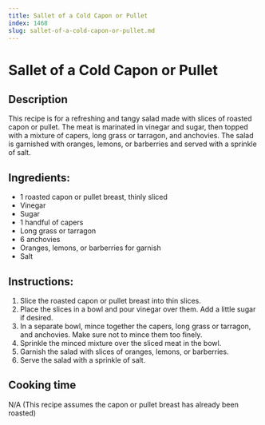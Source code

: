 ```yaml
---
title: Sallet of a Cold Capon or Pullet
index: 1468
slug: sallet-of-a-cold-capon-or-pullet.md
---
```


# Sallet of a Cold Capon or Pullet

## Description
This recipe is for a refreshing and tangy salad made with slices of roasted capon or pullet. The meat is marinated in vinegar and sugar, then topped with a mixture of capers, long grass or tarragon, and anchovies. The salad is garnished with oranges, lemons, or barberries and served with a sprinkle of salt.

## Ingredients:
- 1 roasted capon or pullet breast, thinly sliced
- Vinegar
- Sugar
- 1 handful of capers
- Long grass or tarragon
- 6 anchovies
- Oranges, lemons, or barberries for garnish
- Salt

## Instructions:
1. Slice the roasted capon or pullet breast into thin slices.
2. Place the slices in a bowl and pour vinegar over them. Add a little sugar if desired.
3. In a separate bowl, mince together the capers, long grass or tarragon, and anchovies. Make sure not to mince them too finely.
4. Sprinkle the minced mixture over the sliced meat in the bowl.
5. Garnish the salad with slices of oranges, lemons, or barberries.
6. Serve the salad with a sprinkle of salt.

## Cooking time
N/A (This recipe assumes the capon or pullet breast has already been roasted)